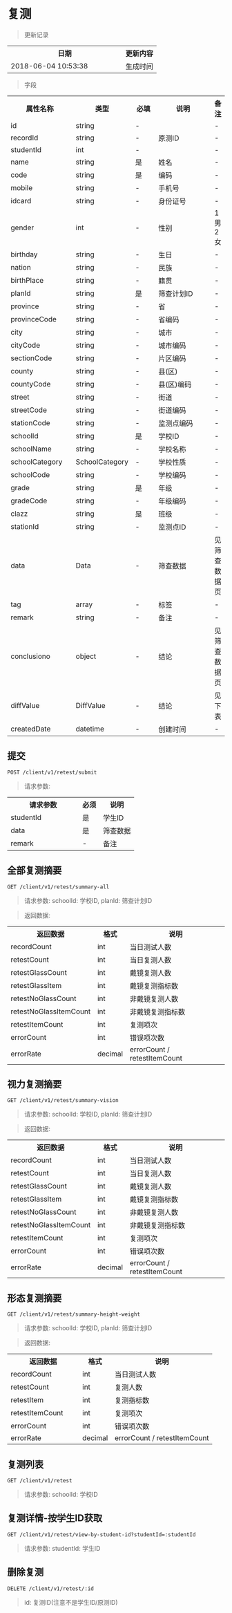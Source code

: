 # 复测

> 更新记录

<table>
    <tr>
        <th style="width:250px;">日期</th>
        <th>更新内容</th>
    </tr>
    <tr>
        <td>2018-06-04 10:53:38</td>
        <td>生成时间</td>
    </tr>
</table>

> 字段

<table>
    <tr>
        <th style="width:150px;">属性名称</th>
        <th style="width:60px;">类型</th>
        <th style="width:60px;">必填</th>
        <th style="width:200px;">说明</th>
        <th>备注</th>
    </tr>
    <tr>
        <td>id</td>
        <td>string</td>
        <td>-</td>
        <td></td>
        <td>-</td>
    </tr>
    <tr>
        <td>recordId</td>
        <td>string</td>
        <td>-</td>
        <td>原测ID</td>
        <td>-</td>
    </tr>
    <tr>
        <td>studentId</td>
        <td>int</td>
        <td>-</td>
        <td></td>
        <td>-</td>
    </tr>
    <tr>
        <td>name</td>
        <td>string</td>
        <td>是</td>
        <td>姓名</td>
        <td>-</td>
    </tr>
    <tr>
        <td>code</td>
        <td>string</td>
        <td>是</td>
        <td>编码</td>
        <td>-</td>
    </tr>
    <tr>
        <td>mobile</td>
        <td>string</td>
        <td>-</td>
        <td>手机号</td>
        <td>-</td>
    </tr>
    <tr>
        <td>idcard</td>
        <td>string</td>
        <td>-</td>
        <td>身份证号</td>
        <td>-</td>
    </tr>
    <tr>
        <td>gender</td>
        <td>int</td>
        <td>-</td>
        <td>性别</td>
        <td>1男 2女</td>
    </tr>
    <tr>
        <td>birthday</td>
        <td>string</td>
        <td>-</td>
        <td>生日</td>
        <td>-</td>
    </tr>
    <tr>
        <td>nation</td>
        <td>string</td>
        <td>-</td>
        <td>民族</td>
        <td>-</td>
    </tr>
    <tr>
        <td>birthPlace</td>
        <td>string</td>
        <td>-</td>
        <td>籍贯</td>
        <td>-</td>
    </tr>
    <tr>
        <td>planId</td>
        <td>string</td>
        <td>是</td>
        <td>筛查计划ID</td>
        <td>-</td>
    </tr>
    <tr>
        <td>province</td>
        <td>string</td>
        <td>-</td>
        <td>省</td>
        <td>-</td>
    </tr>
    <tr>
        <td>provinceCode</td>
        <td>string</td>
        <td>-</td>
        <td>省编码</td>
        <td>-</td>
    </tr>
    <tr>
        <td>city</td>
        <td>string</td>
        <td>-</td>
        <td>城市</td>
        <td>-</td>
    </tr>
    <tr>
        <td>cityCode</td>
        <td>string</td>
        <td>-</td>
        <td>城市编码</td>
        <td>-</td>
    </tr>
    <tr>
        <td>sectionCode</td>
        <td>string</td>
        <td>-</td>
        <td>片区编码</td>
        <td>-</td>
    </tr>
    <tr>
        <td>county</td>
        <td>string</td>
        <td>-</td>
        <td>县(区)</td>
        <td>-</td>
    </tr>
    <tr>
        <td>countyCode</td>
        <td>string</td>
        <td>-</td>
        <td>县(区)编码</td>
        <td>-</td>
    </tr>
    <tr>
        <td>street</td>
        <td>string</td>
        <td>-</td>
        <td>街道</td>
        <td>-</td>
    </tr>
    <tr>
        <td>streetCode</td>
        <td>string</td>
        <td>-</td>
        <td>街道编码</td>
        <td>-</td>
    </tr>
    <tr>
        <td>stationCode</td>
        <td>string</td>
        <td>-</td>
        <td>监测点编码</td>
        <td>-</td>
    </tr>
    <tr>
        <td>schoolId</td>
        <td>string</td>
        <td>是</td>
        <td>学校ID</td>
        <td>-</td>
    </tr>
    <tr>
        <td>schoolName</td>
        <td>string</td>
        <td>-</td>
        <td>学校名称</td>
        <td>-</td>
    </tr>
    <tr>
        <td>schoolCategory</td>
        <td>SchoolCategory</td>
        <td>-</td>
        <td>学校性质</td>
        <td>-</td>
    </tr>
    <tr>
        <td>schoolCode</td>
        <td>string</td>
        <td>-</td>
        <td>学校编码</td>
        <td>-</td>
    </tr>
    <tr>
        <td>grade</td>
        <td>string</td>
        <td>是</td>
        <td>年级</td>
        <td>-</td>
    </tr>
    <tr>
        <td>gradeCode</td>
        <td>string</td>
        <td>-</td>
        <td>年级编码</td>
        <td>-</td>
    </tr>
    <tr>
        <td>clazz</td>
        <td>string</td>
        <td>是</td>
        <td>班级</td>
        <td>-</td>
    </tr>
    <tr>
        <td>stationId</td>
        <td>string</td>
        <td>-</td>
        <td>监测点ID</td>
        <td>-</td>
    </tr>
    <tr>
        <td>data</td>
        <td>Data</td>
        <td>-</td>
        <td>筛查数据</td>
        <td>见筛查数据页</td>
    </tr>
    <tr>
        <td>tag</td>
        <td>array</td>
        <td>-</td>
        <td>标签</td>
        <td>-</td>
    </tr>
    <tr>
        <td>remark</td>
        <td>string</td>
        <td>-</td>
        <td>备注</td>
        <td>-</td>
    </tr>
    <tr>
        <td>conclusiono</td>
        <td>object</td>
        <td>-</td>
        <td>结论</td>
        <td>见筛查数据页</td>
    </tr>
    <tr>
        <td>diffValue</td>
        <td>DiffValue</td>
        <td>-</td>
        <td>结论</td>
        <td>见下表</td>
    </tr>
    <tr>
        <td>createdDate</td>
        <td>datetime</td>
        <td>-</td>
        <td>创建时间</td>
        <td>-</td>
    </tr>
</table>

## 提交

```
POST /client/v1/retest/submit
```

> 请求参数: 

<table>
    <tr>
        <th style="width:150px;">请求参数</th>
        <th>必须</th>
        <th>说明</th>
    </tr>
    <tr>
        <td>studentId</td>
        <td>是</td>
        <td>学生ID</td>
    </tr>
    <tr>
        <td>data</td>
        <td>是</td>
        <td>筛查数据</td>
    </tr>
    <tr>
        <td>remark</td>
        <td>-</td>
        <td>备注</td>
    </tr>
</table>

## 全部复测摘要

```
GET /client/v1/retest/summary-all
```

> 请求参数: schoolId: 学校ID, planId: 筛查计划ID

> 返回数据: 

<table>
    <tr>
        <th style="width:150px;">返回数据</th>
        <th>格式</th>
        <th>说明</th>
    </tr>
    <tr>
        <td>recordCount</td>
        <td>int</td>
        <td>当日测试人数</td>
    </tr>
    <tr>
        <td>retestCount</td>
        <td>int</td>
        <td>当日复测人数</td>
    </tr>
    <tr>
        <td>retestGlassCount</td>
        <td>int</td>
        <td>戴镜复测人数</td>
    </tr>
    <tr>
        <td>retestGlassItem</td>
        <td>int</td>
        <td>戴镜复测指标数</td>
    </tr>
    <tr>
        <td>retestNoGlassCount</td>
        <td>int</td>
        <td>非戴镜复测人数</td>
    </tr>
    <tr>
        <td>retestNoGlassItemCount</td>
        <td>int</td>
        <td>非戴镜复测指标数</td>
    </tr>
    <tr>
        <td>retestItemCount</td>
        <td>int</td>
        <td>复测项次</td>
    </tr>
    <tr>
        <td>errorCount</td>
        <td>int</td>
        <td>错误项次数</td>
    </tr>
    <tr>
        <td>errorRate</td>
        <td>decimal</td>
        <td>errorCount / retestItemCount</td>
    </tr>
</table>


## 视力复测摘要

```
GET /client/v1/retest/summary-vision
```

> 请求参数: schoolId: 学校ID, planId: 筛查计划ID

> 返回数据: 

<table>
    <tr>
        <th style="width:150px;">返回数据</th>
        <th>格式</th>
        <th>说明</th>
    </tr>
    <tr>
        <td>recordCount</td>
        <td>int</td>
        <td>当日测试人数</td>
    </tr>
    <tr>
        <td>retestCount</td>
        <td>int</td>
        <td>当日复测人数</td>
    </tr>
    <tr>
        <td>retestGlassCount</td>
        <td>int</td>
        <td>戴镜复测人数</td>
    </tr>
    <tr>
        <td>retestGlassItem</td>
        <td>int</td>
        <td>戴镜复测指标数</td>
    </tr>
    <tr>
        <td>retestNoGlassCount</td>
        <td>int</td>
        <td>非戴镜复测人数</td>
    </tr>
    <tr>
        <td>retestNoGlassItemCount</td>
        <td>int</td>
        <td>非戴镜复测指标数</td>
    </tr>
    <tr>
        <td>retestItemCount</td>
        <td>int</td>
        <td>复测项次</td>
    </tr>
    <tr>
        <td>errorCount</td>
        <td>int</td>
        <td>错误项次数</td>
    </tr>
    <tr>
        <td>errorRate</td>
        <td>decimal</td>
        <td>errorCount / retestItemCount</td>
    </tr>
</table>

## 形态复测摘要

```
GET /client/v1/retest/summary-height-weight
```

> 请求参数: schoolId: 学校ID, planId: 筛查计划ID

> 返回数据: 

<table>
    <tr>
        <th style="width:150px;">返回数据</th>
        <th>格式</th>
        <th>说明</th>
    </tr>
    <tr>
        <td>recordCount</td>
        <td>int</td>
        <td>当日测试人数</td>
    </tr>
    <tr>
        <td>retestCount</td>
        <td>int</td>
        <td>复测人数</td>
    </tr>
    <tr>
        <td>retestItem</td>
        <td>int</td>
        <td>复测指标数</td>
    </tr>
    <tr>
        <td>retestItemCount</td>
        <td>int</td>
        <td>复测项次</td>
    </tr>
    <tr>
        <td>errorCount</td>
        <td>int</td>
        <td>错误项次数</td>
    </tr>
    <tr>
        <td>errorRate</td>
        <td>decimal</td>
        <td>errorCount / retestItemCount</td>
    </tr>
</table>

## 复测列表

```
GET /client/v1/retest
```

> 请求参数: schoolId: 学校ID

## 复测详情-按学生ID获取

```
GET /client/v1/retest/view-by-student-id?studentId=:studentId
```

> 请求参数: studentId: 学生ID

## 删除复测

```
DELETE /client/v1/retest/:id
```

> id: 复测ID(注意不是学生ID/原测ID)